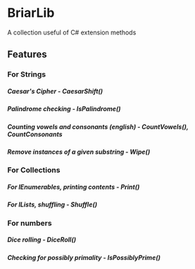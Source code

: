 # BriarLib
A collection useful of C# extension methods
## Features
### For Strings
##### Caesar's Cipher - CaesarShift()
##### Palindrome checking - IsPalindrome()
##### Counting vowels and consonants (english) - CountVowels(), CountConsonants
##### Remove instances of a given substring - Wipe()

### For Collections
##### For IEnumerables, printing contents - Print()
##### For ILists, shuffling - Shuffle()

### For numbers
##### Dice rolling - DiceRoll()
##### Checking for possibly primality - IsPossiblyPrime()
